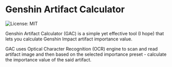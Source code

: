 # Genshin Artifact Calculator
![License: MIT](https://img.shields.io/badge/License-MIT-blue.svg)

Genshin Artifact Calculator (GAC) is a simple yet effective tool (I hope) that lets you calculate Genshin Impact artifact importance value.

GAC uses Optical Character Recognition (OCR) engine to scan and read artifact image and then based on the selected importance preset - calculate the importance value of the said artifact.
